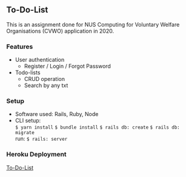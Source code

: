 ## To-Do-List
This is an assignment done for NUS Computing for Voluntary Welfare Organisations (CVWO) application in 2020.

### Features

- User authentication
    - Register / Login / Forgot Password
- Todo-lists
    - CRUD operation
    - Search by any txt


### Setup
- Software used: Rails, Ruby, Node
- CLI setup: <br/>
`$ yarn install`
`$ bundle install`
`$ rails db: create`
`$ rails db: migrate`<br/>
run: `$ rails: server`

### Heroku Deployment
[To-Do-List](https://todolist-react-cvwo.herokuapp.com/)

